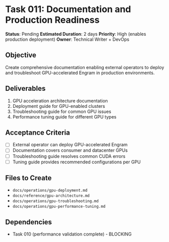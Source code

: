 # Task 011: Documentation and Production Readiness

**Status**: Pending
**Estimated Duration**: 2 days
**Priority**: High (enables production deployment)
**Owner**: Technical Writer + DevOps

## Objective

Create comprehensive documentation enabling external operators to deploy and troubleshoot GPU-accelerated Engram in production environments.

## Deliverables

1. GPU acceleration architecture documentation
2. Deployment guide for GPU-enabled clusters
3. Troubleshooting guide for common GPU issues
4. Performance tuning guide for different GPU types

## Acceptance Criteria

- [ ] External operator can deploy GPU-accelerated Engram
- [ ] Documentation covers consumer and datacenter GPUs
- [ ] Troubleshooting guide resolves common CUDA errors
- [ ] Tuning guide provides recommended configurations per GPU

## Files to Create

- `docs/operations/gpu-deployment.md`
- `docs/reference/gpu-architecture.md`
- `docs/operations/gpu-troubleshooting.md`
- `docs/operations/gpu-performance-tuning.md`

## Dependencies

- Task 010 (performance validation complete) - BLOCKING
